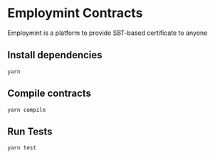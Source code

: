# Employmint Contracts

Employmint is a platform to provide SBT-based certificate to anyone

## Install dependencies
```
yarn
```

## Compile contracts
```
yarn compile
```

## Run Tests
```
yarn test
```

